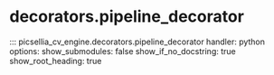 # decorators.pipeline_decorator

::: picsellia_cv_engine.decorators.pipeline_decorator
    handler: python
    options:
        show_submodules: false
        show_if_no_docstring: true
        show_root_heading: true
